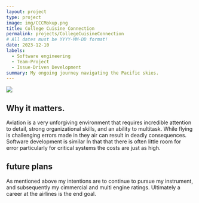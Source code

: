 ```yaml
---
layout: project
type: project
image: img/CCCMokup.png
title: College Cuisine Connection
permalink: projects/CollegeCuisineConnection
# All dates must be YYYY-MM-DD format!
date: 2023-12-10
labels:
  - Software engineering
  - Team-Project
  - Issue-Driven Development
summary: My ongoing journey navigating the Pacific skies.
---
```

<img class="img-fluid" src="https://es6-enthusiasts.github.io/images/tutorial/home.png">


## Why it matters.

Aviation is a very unforgiving environment that requires incredible attention to detail, strong organizational skills, and an ability to multitask. While flying is challenging errors made in they air can result in deadly consequences. Software development is similar In that that there is often little room for error particularly for critical systems the costs are just as high.

## future plans

As mentioned above my intentions are to continue to pursue my instrument, and subsequently my cimmercial and multi engine ratings. Ultimately a career at the airlines is the end goal.
